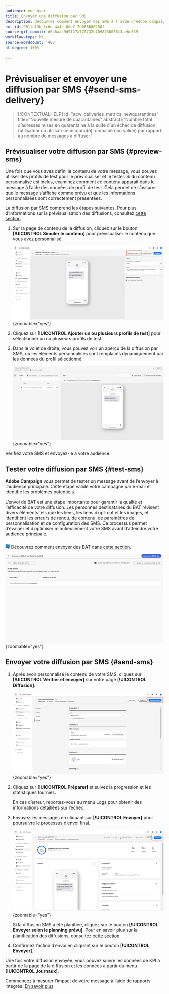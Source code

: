 ```yaml
---
audience: end-user
title: Envoyer une diffusion par SMS
description: Découvrez comment envoyer des SMS à l’aide d’Adobe Campaign Web.
exl-id: 901faf3b-fcdd-4a4e-8de7-7d088686250f
source-git-commit: d6c6aac9d9127a770732b709873008613ae8c639
workflow-type: ht
source-wordcount: '403'
ht-degree: 100%

---
```


# Prévisualiser et envoyer une diffusion par SMS {#send-sms-delivery}

>[!CONTEXTUALHELP]
>id="acw_deliveries_metrics_newquarantines"
>title="Nouvelle mesure de quarantaines"
>abstract="Nombre total d’adresses mises en quarantaine à la suite d’un échec de diffusion (utilisateur ou utilisatrice inconnu(e), domaine non valide) par rapport au nombre de messages à diffuser."

## Prévisualiser votre diffusion par SMS {#preview-sms}

Une fois que vous avez défini le contenu de votre message, vous pouvez utiliser des profils de test pour le prévisualiser et le tester. Si du contenu personnalisé est inclus, examinez comment ce contenu apparaît dans le message à l’aide des données de profil de test. Cela permet de s’assurer que le message s’affiche comme prévu et que les informations personnalisées sont correctement présentées.

La diffusion par SMS comprend les étapes suivantes. Pour plus d’informations sur la prévisualisation des diffusions, consultez [cette section](../preview-test/preview-content.md).

1. Sur la page de contenu de la diffusion, cliquez sur le bouton **[!UICONTROL Simuler le contenu]** pour prévisualiser le contenu que vous avez personnalisé.

   ![Prévisualisation de contenu SMS personnalisé](assets/sms_send_1.png){zoomable="yes"}

1. Cliquez sur **[!UICONTROL Ajouter un ou plusieurs profils de test]** pour sélectionner un ou plusieurs profils de test.

   <!--
    Once your test profiles are selected, click **[!UICONTROL Select]**.
    ![Selecting test profiles for SMS preview](assets/sms_send_2.png){zoomable="yes"}
    -->

1. Dans le volet de droite, vous pouvez voir un aperçu de la diffusion par SMS, où les éléments personnalisés sont remplacés dynamiquement par les données du profil sélectionné.

   ![Volet d’aperçu affichant la diffusion SMS personnalisée](assets/sms_send_3.png){zoomable="yes"}

Vérifiez votre SMS et envoyez-le à votre audience.

## Tester votre diffusion par SMS {#test-sms}

**Adobe Campaign** vous permet de tester un message avant de l’envoyer à l’audience principale. Cette étape valide votre campagne par e-mail et identifie les problèmes potentiels.

L’envoi de BAT est une étape importante pour garantir la qualité et l’efficacité de votre diffusion. Les personnes destinataires du BAT révisent divers éléments tels que les liens, les liens d’opt-out et les images, et identifient les erreurs de rendu, de contenu, de paramètres de personnalisation et de configuration des SMS. Ce processus permet d’évaluer et d’optimiser minutieusement votre SMS avant d’atteindre votre audience principale.

![Icône de livre pour l’envoi de BAT](../assets/do-not-localize/book.png) Découvrez comment envoyer des BAT dans [cette section](../preview-test/test-deliveries.md).

![Tester une diffusion SMS](assets/sms_send_6.png){zoomable="yes"}

## Envoyer votre diffusion par SMS {#send-sms}

1. Après avoir personnalisé le contenu de votre SMS, cliquez sur **[!UICONTROL Vérifier et envoyer]** sur votre page **[!UICONTROL Diffusion]**.

   ![Vérifier et envoyer une diffusion SMS](assets/sms_send_4.png){zoomable="yes"}

1. Cliquez sur **[!UICONTROL Préparer]** et suivez la progression et les statistiques fournies.

   En cas d’erreur, reportez-vous au menu Logs pour obtenir des informations détaillées sur l’échec.

1. Envoyez les messages en cliquant sur **[!UICONTROL Envoyer]** pour poursuivre le processus d’envoi final.

   ![Envoyer une diffusion SMS](assets/sms_send_5.png){zoomable="yes"}

   Si la diffusion SMS a été planifiée, cliquez sur le bouton **[!UICONTROL Envoyer selon le planning prévu]**. Pour en savoir plus sur la planification des diffusions, consultez [cette section](../msg/gs-messages.md#schedule-the-delivery-sending).

1. Confirmez l’action d’envoi en cliquant sur le bouton **[!UICONTROL Envoyer]**.

Une fois votre diffusion envoyée, vous pouvez suivre les données de KPI à partir de la page de la diffusion et les données à partir du menu **[!UICONTROL Journaux]**.

Commencez à mesurer l’impact de votre message à l’aide de rapports intégrés. [En savoir plus](../reporting/sms-report.md)